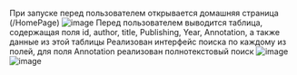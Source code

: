При запуске перед пользователем открывается домашняя страница (/HomePage)
![image](https://github.com/AndreySS18/Books/assets/102410186/710d169f-74d6-4c65-9964-a239398e2947)
Перед пользователем выводится таблица, содержащая поля id, author, title, Publishing, Year, Annotation, а также данные из этой таблицы
Реализован интерфейс поиска по каждому из полей, для поля Annotation реализован полнотекстовый поиск
![image](https://github.com/AndreySS18/Books/assets/102410186/1e20aa41-4b29-4e11-96f6-1774f4ecda8a)
![image](https://github.com/AndreySS18/Books/assets/102410186/8c14f150-4fe4-4f0e-b1a6-b9564acdde21)
